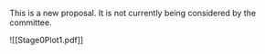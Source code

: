 This is a new proposal. It is not currently being considered by the committee.

![[Stage0Plot1.pdf]]
